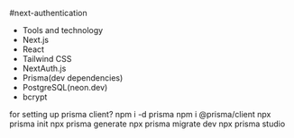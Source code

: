 #next-authentication
- Tools and technology
- Next.js
- React
- Tailwind CSS
- NextAuth.js
- Prisma(dev dependencies)
- PostgreSQL(neon.dev)
- bcrypt


for setting up prisma client?
npm i -d prisma
npm i @prisma/client
npx prisma init
npx prisma generate
npx prisma migrate dev
npx prisma studio
